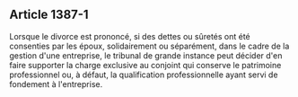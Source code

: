 Article 1387-1
----
Lorsque le divorce est prononcé, si des dettes ou sûretés ont été consenties par
les époux, solidairement ou séparément, dans le cadre de la gestion d'une
entreprise, le tribunal de grande instance peut décider d'en faire supporter la
charge exclusive au conjoint qui conserve le patrimoine professionnel ou, à
défaut, la qualification professionnelle ayant servi de fondement à
l'entreprise.
